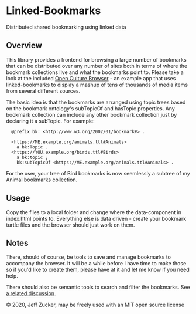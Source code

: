 # Linked-Bookmarks

Distributed shared bookmarking using linked data

## Overview

This library provides a frontend for browsing a large number of bookmarks that can be distributed over any number of sites both in terms of where the bookmark collections live and what the bookmarks point to.  Please take a look at the included <a href="https://jeff-zucker.solidcommunity.net/OpenCultureBrowser/">Open Culture Browser</a> - an example app that uses linked-bookmarks to display a mashup of tens of thousands of media items from several different sources.

The basic idea is that the bookmarks are arranged using topic trees based on the bookmark ontology's subTopicOf and hasTopic properties.  Any bookmark collection can include any other bookmark collection just by declaring it a subTopic.  For example:
```turtle
  @prefix bk: <http://www.w3.org/2002/01/bookmark#> .

  <https://ME.example.org/animals.ttl#Animals>
    a bk:Topic .
  <https://YOU.example.org/birds.ttl#Birds>
    a bk:topic ;
    bk:subTopicOf <https://ME.example.org/animals.ttl#Animals> .
```
For the user, your tree of Bird bookmarks is now seemlessly a subtree of my Animal bookmarks collection.

## Usage

Copy the files to a local folder and change where the data-component in index.html points to.  Everything else is data driven - create your bookmark turtle files and the browser should just work on them.

## Notes

There, should of course, be tools to save and manage bookmarks to accompany the browser. It will be a while before I have time to make those so if you'd like to create them, please have at it and let me know if you need help.

There should also be semantic tools to search and filter the bookmarks. See <a href="https://solidos.solidcommunity.net/public/2021/01%20Building%20Solid%20Apps%20which%20use%20Public%20Data.html">a related discussion</a>.

&copy; 2020, Jeff Zucker, may be freely used with an MIT open source license